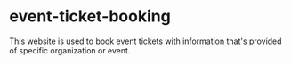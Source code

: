 # event-ticket-booking
This website is used to book event tickets with information that's provided of specific organization or event.
